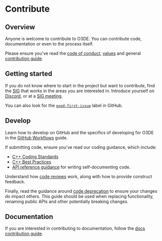 # Contribute

## Overview
Anyone is welcome to contribute to O3DE. You can contribute code, documentation or even to the process itself.

Please ensure you've read the [code of conduct](/code-of-conduct.md), [values](/values.md) and general [contribution guide](/CONTRIBUTING.md). 

## Getting started
If you do not know where to start in the project but want to contribute, find the [SIG](/sigs) that works in the areas you are interested in. Introduce yourself on [Discord](https://discord.com/invite/o3de), or at a [SIG meeting](https://lists.o3de.org/g/o3de-calendar/calendar). 

You can also look for the [`good-first-issue`](https://github.com/o3de/o3de/issues?q=is%3Aissue+is%3Aopen+label%3Agood-first-issue) label in GitHub.

## Develop
Learn how to develop on GitHub and the specifics of developing for O3DE in the [GitHub Workflows](https://www.o3de.org/docs/contributing/to-code/git-workflow/) guide.

If submitting code, ensure you've read our coding guidance, which include:
* [C++ Coding Standards](https://github.com/o3de/sig-core/blob/main/governance/Coding-Standards-and-Style-Guide.md)
* [C++ Best Practices](https://github.com/o3de/sig-core/blob/main/governance/C%2B%2B-Best-Practices-Guide.md)
* [API reference guidance](https://github.com/o3de/sig-core/blob/main/governance/API-Ref-Guidelines-Update.md) for writing self-documenting code.

Understand how [code reviews](/guides/o3de-code-review-guidelines.md) work, along with how to provide construct feedback.

Finally, read the guidance around [code deprecation](/guides/o3de-deprecation-guidelines.md) to ensure your changes do impact others. 
This guide should be used when replacing functionality, renaming public APIs and other potentially breaking changes.

## Documentation

If you are interested in contributing to documentation, follow the [docs contribution guide](https://github.com/o3de/o3de.org/blob/main/CONTRIBUTING.md).

